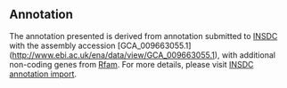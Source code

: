 
Annotation
----------

The annotation presented is derived from annotation submitted to
[INSDC](http://www.insdc.org) with the assembly accession [GCA\_009663055.1]
(http://www.ebi.ac.uk/ena/data/view/GCA_009663055.1),
with additional non-coding genes from
[Rfam](http://rfam.xfam.org/). For more details, please visit [INSDC
annotation import](http://ensemblgenomes.org/info/data/insdc_annotation).
